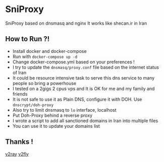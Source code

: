 # SniProxy
SniProxy based on dnsmasq and nginx
It works like shecan.ir in Iran

## How to Run ?!
- Install docker and docker-compose
- Run with `` docker-compose up -d ``
- Change docker-compose.yml based on your preferences !
- I try to update the `` dnsmasq/proxy.conf `` file based on the internet status of Iran
- It could be resource intensive task to serve this dns service to many people so bring a powerhouse
- I tested on a 2gigs 2 cpus vps and It is OK for me and my family and friends
- It is not safe to use it as Plain DNS, configure it with DOH. Use `` dnscrypt/doh-proxy ``
- Also try to limit dnsmasq  to `` lo `` interface, localhost
- Put Doh-Proxy behind a reverse proxy
- I wrote a script to add all sanctioned domains in Iran into multiple files
- You can use it to update your domains list

## Thanks !
[v2ray](https://github.com/v2ray/domain-list-community)
[v2fly](https://github.com/v2fly/domain-list-community)
